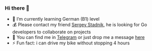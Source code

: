 ### Hi there 👋

- 🌱 I’m currently learning German (B1) level
- 💰 Please contact my friend [Sergey Stadnik](https://github.com/monkrus), he is looking for Go developers to collaborate on projects
- 💬 You can find me in [Telegram](https://telegram.me/EvgenyBazhanov) or just drop me a message [here](https://bit.ly/3043HuX)
- ⚡ Fun fact: i can drive my bike without stopping 4 hours
